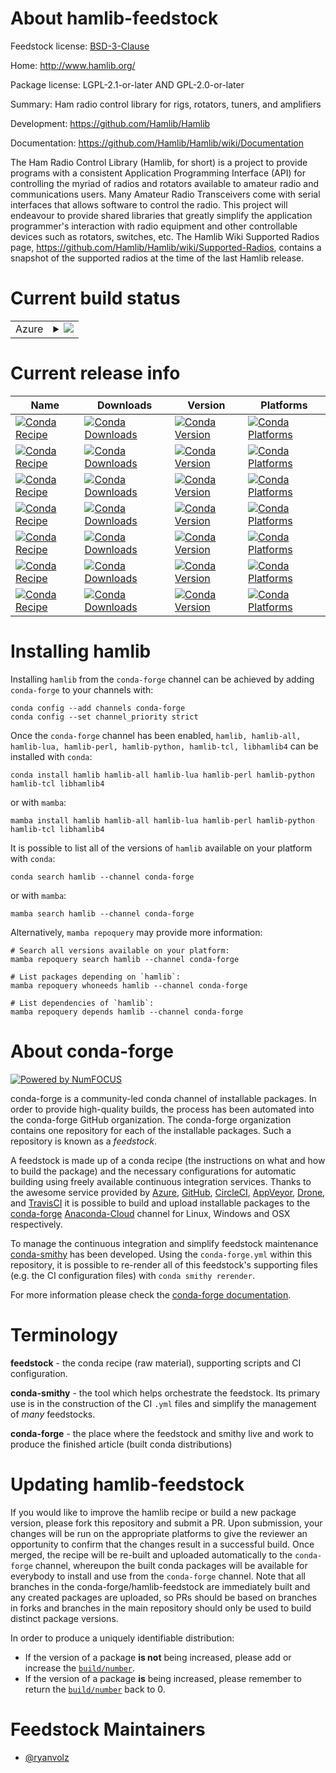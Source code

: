 About hamlib-feedstock
======================

Feedstock license: [BSD-3-Clause](https://github.com/conda-forge/hamlib-feedstock/blob/main/LICENSE.txt)

Home: http://www.hamlib.org/

Package license: LGPL-2.1-or-later AND GPL-2.0-or-later

Summary: Ham radio control library for rigs, rotators, tuners, and amplifiers

Development: https://github.com/Hamlib/Hamlib

Documentation: https://github.com/Hamlib/Hamlib/wiki/Documentation

The Ham Radio Control Library (Hamlib, for short) is a project to provide programs with a consistent Application Programming Interface (API) for controlling the myriad of radios and rotators available to amateur radio and communications users. Many Amateur Radio Transceivers come with serial interfaces that allows software to control the radio. This project will endeavour to provide shared libraries that greatly simplify the application programmer's interaction with radio equipment and other controllable devices such as rotators, switches, etc.
The Hamlib Wiki Supported Radios page, https://github.com/Hamlib/Hamlib/wiki/Supported-Radios, contains a snapshot of the supported radios at the time of the last Hamlib release.


Current build status
====================


<table>
    
  <tr>
    <td>Azure</td>
    <td>
      <details>
        <summary>
          <a href="https://dev.azure.com/conda-forge/feedstock-builds/_build/latest?definitionId=20634&branchName=main">
            <img src="https://dev.azure.com/conda-forge/feedstock-builds/_apis/build/status/hamlib-feedstock?branchName=main">
          </a>
        </summary>
        <table>
          <thead><tr><th>Variant</th><th>Status</th></tr></thead>
          <tbody><tr>
              <td>linux_64_python3.10.____cpython</td>
              <td>
                <a href="https://dev.azure.com/conda-forge/feedstock-builds/_build/latest?definitionId=20634&branchName=main">
                  <img src="https://dev.azure.com/conda-forge/feedstock-builds/_apis/build/status/hamlib-feedstock?branchName=main&jobName=linux&configuration=linux%20linux_64_python3.10.____cpython" alt="variant">
                </a>
              </td>
            </tr><tr>
              <td>linux_64_python3.11.____cpython</td>
              <td>
                <a href="https://dev.azure.com/conda-forge/feedstock-builds/_build/latest?definitionId=20634&branchName=main">
                  <img src="https://dev.azure.com/conda-forge/feedstock-builds/_apis/build/status/hamlib-feedstock?branchName=main&jobName=linux&configuration=linux%20linux_64_python3.11.____cpython" alt="variant">
                </a>
              </td>
            </tr><tr>
              <td>linux_64_python3.12.____cpython</td>
              <td>
                <a href="https://dev.azure.com/conda-forge/feedstock-builds/_build/latest?definitionId=20634&branchName=main">
                  <img src="https://dev.azure.com/conda-forge/feedstock-builds/_apis/build/status/hamlib-feedstock?branchName=main&jobName=linux&configuration=linux%20linux_64_python3.12.____cpython" alt="variant">
                </a>
              </td>
            </tr><tr>
              <td>linux_64_python3.8.____cpython</td>
              <td>
                <a href="https://dev.azure.com/conda-forge/feedstock-builds/_build/latest?definitionId=20634&branchName=main">
                  <img src="https://dev.azure.com/conda-forge/feedstock-builds/_apis/build/status/hamlib-feedstock?branchName=main&jobName=linux&configuration=linux%20linux_64_python3.8.____cpython" alt="variant">
                </a>
              </td>
            </tr><tr>
              <td>linux_64_python3.9.____73_pypy</td>
              <td>
                <a href="https://dev.azure.com/conda-forge/feedstock-builds/_build/latest?definitionId=20634&branchName=main">
                  <img src="https://dev.azure.com/conda-forge/feedstock-builds/_apis/build/status/hamlib-feedstock?branchName=main&jobName=linux&configuration=linux%20linux_64_python3.9.____73_pypy" alt="variant">
                </a>
              </td>
            </tr><tr>
              <td>linux_64_python3.9.____cpython</td>
              <td>
                <a href="https://dev.azure.com/conda-forge/feedstock-builds/_build/latest?definitionId=20634&branchName=main">
                  <img src="https://dev.azure.com/conda-forge/feedstock-builds/_apis/build/status/hamlib-feedstock?branchName=main&jobName=linux&configuration=linux%20linux_64_python3.9.____cpython" alt="variant">
                </a>
              </td>
            </tr><tr>
              <td>linux_aarch64_python3.10.____cpython</td>
              <td>
                <a href="https://dev.azure.com/conda-forge/feedstock-builds/_build/latest?definitionId=20634&branchName=main">
                  <img src="https://dev.azure.com/conda-forge/feedstock-builds/_apis/build/status/hamlib-feedstock?branchName=main&jobName=linux&configuration=linux%20linux_aarch64_python3.10.____cpython" alt="variant">
                </a>
              </td>
            </tr><tr>
              <td>linux_aarch64_python3.11.____cpython</td>
              <td>
                <a href="https://dev.azure.com/conda-forge/feedstock-builds/_build/latest?definitionId=20634&branchName=main">
                  <img src="https://dev.azure.com/conda-forge/feedstock-builds/_apis/build/status/hamlib-feedstock?branchName=main&jobName=linux&configuration=linux%20linux_aarch64_python3.11.____cpython" alt="variant">
                </a>
              </td>
            </tr><tr>
              <td>linux_aarch64_python3.12.____cpython</td>
              <td>
                <a href="https://dev.azure.com/conda-forge/feedstock-builds/_build/latest?definitionId=20634&branchName=main">
                  <img src="https://dev.azure.com/conda-forge/feedstock-builds/_apis/build/status/hamlib-feedstock?branchName=main&jobName=linux&configuration=linux%20linux_aarch64_python3.12.____cpython" alt="variant">
                </a>
              </td>
            </tr><tr>
              <td>linux_aarch64_python3.8.____cpython</td>
              <td>
                <a href="https://dev.azure.com/conda-forge/feedstock-builds/_build/latest?definitionId=20634&branchName=main">
                  <img src="https://dev.azure.com/conda-forge/feedstock-builds/_apis/build/status/hamlib-feedstock?branchName=main&jobName=linux&configuration=linux%20linux_aarch64_python3.8.____cpython" alt="variant">
                </a>
              </td>
            </tr><tr>
              <td>linux_aarch64_python3.9.____73_pypy</td>
              <td>
                <a href="https://dev.azure.com/conda-forge/feedstock-builds/_build/latest?definitionId=20634&branchName=main">
                  <img src="https://dev.azure.com/conda-forge/feedstock-builds/_apis/build/status/hamlib-feedstock?branchName=main&jobName=linux&configuration=linux%20linux_aarch64_python3.9.____73_pypy" alt="variant">
                </a>
              </td>
            </tr><tr>
              <td>linux_aarch64_python3.9.____cpython</td>
              <td>
                <a href="https://dev.azure.com/conda-forge/feedstock-builds/_build/latest?definitionId=20634&branchName=main">
                  <img src="https://dev.azure.com/conda-forge/feedstock-builds/_apis/build/status/hamlib-feedstock?branchName=main&jobName=linux&configuration=linux%20linux_aarch64_python3.9.____cpython" alt="variant">
                </a>
              </td>
            </tr><tr>
              <td>linux_ppc64le_python3.10.____cpython</td>
              <td>
                <a href="https://dev.azure.com/conda-forge/feedstock-builds/_build/latest?definitionId=20634&branchName=main">
                  <img src="https://dev.azure.com/conda-forge/feedstock-builds/_apis/build/status/hamlib-feedstock?branchName=main&jobName=linux&configuration=linux%20linux_ppc64le_python3.10.____cpython" alt="variant">
                </a>
              </td>
            </tr><tr>
              <td>linux_ppc64le_python3.11.____cpython</td>
              <td>
                <a href="https://dev.azure.com/conda-forge/feedstock-builds/_build/latest?definitionId=20634&branchName=main">
                  <img src="https://dev.azure.com/conda-forge/feedstock-builds/_apis/build/status/hamlib-feedstock?branchName=main&jobName=linux&configuration=linux%20linux_ppc64le_python3.11.____cpython" alt="variant">
                </a>
              </td>
            </tr><tr>
              <td>linux_ppc64le_python3.12.____cpython</td>
              <td>
                <a href="https://dev.azure.com/conda-forge/feedstock-builds/_build/latest?definitionId=20634&branchName=main">
                  <img src="https://dev.azure.com/conda-forge/feedstock-builds/_apis/build/status/hamlib-feedstock?branchName=main&jobName=linux&configuration=linux%20linux_ppc64le_python3.12.____cpython" alt="variant">
                </a>
              </td>
            </tr><tr>
              <td>linux_ppc64le_python3.8.____cpython</td>
              <td>
                <a href="https://dev.azure.com/conda-forge/feedstock-builds/_build/latest?definitionId=20634&branchName=main">
                  <img src="https://dev.azure.com/conda-forge/feedstock-builds/_apis/build/status/hamlib-feedstock?branchName=main&jobName=linux&configuration=linux%20linux_ppc64le_python3.8.____cpython" alt="variant">
                </a>
              </td>
            </tr><tr>
              <td>linux_ppc64le_python3.9.____73_pypy</td>
              <td>
                <a href="https://dev.azure.com/conda-forge/feedstock-builds/_build/latest?definitionId=20634&branchName=main">
                  <img src="https://dev.azure.com/conda-forge/feedstock-builds/_apis/build/status/hamlib-feedstock?branchName=main&jobName=linux&configuration=linux%20linux_ppc64le_python3.9.____73_pypy" alt="variant">
                </a>
              </td>
            </tr><tr>
              <td>linux_ppc64le_python3.9.____cpython</td>
              <td>
                <a href="https://dev.azure.com/conda-forge/feedstock-builds/_build/latest?definitionId=20634&branchName=main">
                  <img src="https://dev.azure.com/conda-forge/feedstock-builds/_apis/build/status/hamlib-feedstock?branchName=main&jobName=linux&configuration=linux%20linux_ppc64le_python3.9.____cpython" alt="variant">
                </a>
              </td>
            </tr><tr>
              <td>osx_64_python3.10.____cpython</td>
              <td>
                <a href="https://dev.azure.com/conda-forge/feedstock-builds/_build/latest?definitionId=20634&branchName=main">
                  <img src="https://dev.azure.com/conda-forge/feedstock-builds/_apis/build/status/hamlib-feedstock?branchName=main&jobName=osx&configuration=osx%20osx_64_python3.10.____cpython" alt="variant">
                </a>
              </td>
            </tr><tr>
              <td>osx_64_python3.11.____cpython</td>
              <td>
                <a href="https://dev.azure.com/conda-forge/feedstock-builds/_build/latest?definitionId=20634&branchName=main">
                  <img src="https://dev.azure.com/conda-forge/feedstock-builds/_apis/build/status/hamlib-feedstock?branchName=main&jobName=osx&configuration=osx%20osx_64_python3.11.____cpython" alt="variant">
                </a>
              </td>
            </tr><tr>
              <td>osx_64_python3.12.____cpython</td>
              <td>
                <a href="https://dev.azure.com/conda-forge/feedstock-builds/_build/latest?definitionId=20634&branchName=main">
                  <img src="https://dev.azure.com/conda-forge/feedstock-builds/_apis/build/status/hamlib-feedstock?branchName=main&jobName=osx&configuration=osx%20osx_64_python3.12.____cpython" alt="variant">
                </a>
              </td>
            </tr><tr>
              <td>osx_64_python3.8.____cpython</td>
              <td>
                <a href="https://dev.azure.com/conda-forge/feedstock-builds/_build/latest?definitionId=20634&branchName=main">
                  <img src="https://dev.azure.com/conda-forge/feedstock-builds/_apis/build/status/hamlib-feedstock?branchName=main&jobName=osx&configuration=osx%20osx_64_python3.8.____cpython" alt="variant">
                </a>
              </td>
            </tr><tr>
              <td>osx_64_python3.9.____73_pypy</td>
              <td>
                <a href="https://dev.azure.com/conda-forge/feedstock-builds/_build/latest?definitionId=20634&branchName=main">
                  <img src="https://dev.azure.com/conda-forge/feedstock-builds/_apis/build/status/hamlib-feedstock?branchName=main&jobName=osx&configuration=osx%20osx_64_python3.9.____73_pypy" alt="variant">
                </a>
              </td>
            </tr><tr>
              <td>osx_64_python3.9.____cpython</td>
              <td>
                <a href="https://dev.azure.com/conda-forge/feedstock-builds/_build/latest?definitionId=20634&branchName=main">
                  <img src="https://dev.azure.com/conda-forge/feedstock-builds/_apis/build/status/hamlib-feedstock?branchName=main&jobName=osx&configuration=osx%20osx_64_python3.9.____cpython" alt="variant">
                </a>
              </td>
            </tr><tr>
              <td>osx_arm64_python3.10.____cpython</td>
              <td>
                <a href="https://dev.azure.com/conda-forge/feedstock-builds/_build/latest?definitionId=20634&branchName=main">
                  <img src="https://dev.azure.com/conda-forge/feedstock-builds/_apis/build/status/hamlib-feedstock?branchName=main&jobName=osx&configuration=osx%20osx_arm64_python3.10.____cpython" alt="variant">
                </a>
              </td>
            </tr><tr>
              <td>osx_arm64_python3.11.____cpython</td>
              <td>
                <a href="https://dev.azure.com/conda-forge/feedstock-builds/_build/latest?definitionId=20634&branchName=main">
                  <img src="https://dev.azure.com/conda-forge/feedstock-builds/_apis/build/status/hamlib-feedstock?branchName=main&jobName=osx&configuration=osx%20osx_arm64_python3.11.____cpython" alt="variant">
                </a>
              </td>
            </tr><tr>
              <td>osx_arm64_python3.12.____cpython</td>
              <td>
                <a href="https://dev.azure.com/conda-forge/feedstock-builds/_build/latest?definitionId=20634&branchName=main">
                  <img src="https://dev.azure.com/conda-forge/feedstock-builds/_apis/build/status/hamlib-feedstock?branchName=main&jobName=osx&configuration=osx%20osx_arm64_python3.12.____cpython" alt="variant">
                </a>
              </td>
            </tr><tr>
              <td>osx_arm64_python3.8.____cpython</td>
              <td>
                <a href="https://dev.azure.com/conda-forge/feedstock-builds/_build/latest?definitionId=20634&branchName=main">
                  <img src="https://dev.azure.com/conda-forge/feedstock-builds/_apis/build/status/hamlib-feedstock?branchName=main&jobName=osx&configuration=osx%20osx_arm64_python3.8.____cpython" alt="variant">
                </a>
              </td>
            </tr><tr>
              <td>osx_arm64_python3.9.____cpython</td>
              <td>
                <a href="https://dev.azure.com/conda-forge/feedstock-builds/_build/latest?definitionId=20634&branchName=main">
                  <img src="https://dev.azure.com/conda-forge/feedstock-builds/_apis/build/status/hamlib-feedstock?branchName=main&jobName=osx&configuration=osx%20osx_arm64_python3.9.____cpython" alt="variant">
                </a>
              </td>
            </tr><tr>
              <td>win_64_python3.10.____cpython</td>
              <td>
                <a href="https://dev.azure.com/conda-forge/feedstock-builds/_build/latest?definitionId=20634&branchName=main">
                  <img src="https://dev.azure.com/conda-forge/feedstock-builds/_apis/build/status/hamlib-feedstock?branchName=main&jobName=win&configuration=win%20win_64_python3.10.____cpython" alt="variant">
                </a>
              </td>
            </tr><tr>
              <td>win_64_python3.11.____cpython</td>
              <td>
                <a href="https://dev.azure.com/conda-forge/feedstock-builds/_build/latest?definitionId=20634&branchName=main">
                  <img src="https://dev.azure.com/conda-forge/feedstock-builds/_apis/build/status/hamlib-feedstock?branchName=main&jobName=win&configuration=win%20win_64_python3.11.____cpython" alt="variant">
                </a>
              </td>
            </tr><tr>
              <td>win_64_python3.12.____cpython</td>
              <td>
                <a href="https://dev.azure.com/conda-forge/feedstock-builds/_build/latest?definitionId=20634&branchName=main">
                  <img src="https://dev.azure.com/conda-forge/feedstock-builds/_apis/build/status/hamlib-feedstock?branchName=main&jobName=win&configuration=win%20win_64_python3.12.____cpython" alt="variant">
                </a>
              </td>
            </tr><tr>
              <td>win_64_python3.8.____cpython</td>
              <td>
                <a href="https://dev.azure.com/conda-forge/feedstock-builds/_build/latest?definitionId=20634&branchName=main">
                  <img src="https://dev.azure.com/conda-forge/feedstock-builds/_apis/build/status/hamlib-feedstock?branchName=main&jobName=win&configuration=win%20win_64_python3.8.____cpython" alt="variant">
                </a>
              </td>
            </tr><tr>
              <td>win_64_python3.9.____73_pypy</td>
              <td>
                <a href="https://dev.azure.com/conda-forge/feedstock-builds/_build/latest?definitionId=20634&branchName=main">
                  <img src="https://dev.azure.com/conda-forge/feedstock-builds/_apis/build/status/hamlib-feedstock?branchName=main&jobName=win&configuration=win%20win_64_python3.9.____73_pypy" alt="variant">
                </a>
              </td>
            </tr><tr>
              <td>win_64_python3.9.____cpython</td>
              <td>
                <a href="https://dev.azure.com/conda-forge/feedstock-builds/_build/latest?definitionId=20634&branchName=main">
                  <img src="https://dev.azure.com/conda-forge/feedstock-builds/_apis/build/status/hamlib-feedstock?branchName=main&jobName=win&configuration=win%20win_64_python3.9.____cpython" alt="variant">
                </a>
              </td>
            </tr>
          </tbody>
        </table>
      </details>
    </td>
  </tr>
</table>

Current release info
====================

| Name | Downloads | Version | Platforms |
| --- | --- | --- | --- |
| [![Conda Recipe](https://img.shields.io/badge/recipe-hamlib-green.svg)](https://anaconda.org/conda-forge/hamlib) | [![Conda Downloads](https://img.shields.io/conda/dn/conda-forge/hamlib.svg)](https://anaconda.org/conda-forge/hamlib) | [![Conda Version](https://img.shields.io/conda/vn/conda-forge/hamlib.svg)](https://anaconda.org/conda-forge/hamlib) | [![Conda Platforms](https://img.shields.io/conda/pn/conda-forge/hamlib.svg)](https://anaconda.org/conda-forge/hamlib) |
| [![Conda Recipe](https://img.shields.io/badge/recipe-hamlib--all-green.svg)](https://anaconda.org/conda-forge/hamlib-all) | [![Conda Downloads](https://img.shields.io/conda/dn/conda-forge/hamlib-all.svg)](https://anaconda.org/conda-forge/hamlib-all) | [![Conda Version](https://img.shields.io/conda/vn/conda-forge/hamlib-all.svg)](https://anaconda.org/conda-forge/hamlib-all) | [![Conda Platforms](https://img.shields.io/conda/pn/conda-forge/hamlib-all.svg)](https://anaconda.org/conda-forge/hamlib-all) |
| [![Conda Recipe](https://img.shields.io/badge/recipe-hamlib--lua-green.svg)](https://anaconda.org/conda-forge/hamlib-lua) | [![Conda Downloads](https://img.shields.io/conda/dn/conda-forge/hamlib-lua.svg)](https://anaconda.org/conda-forge/hamlib-lua) | [![Conda Version](https://img.shields.io/conda/vn/conda-forge/hamlib-lua.svg)](https://anaconda.org/conda-forge/hamlib-lua) | [![Conda Platforms](https://img.shields.io/conda/pn/conda-forge/hamlib-lua.svg)](https://anaconda.org/conda-forge/hamlib-lua) |
| [![Conda Recipe](https://img.shields.io/badge/recipe-hamlib--perl-green.svg)](https://anaconda.org/conda-forge/hamlib-perl) | [![Conda Downloads](https://img.shields.io/conda/dn/conda-forge/hamlib-perl.svg)](https://anaconda.org/conda-forge/hamlib-perl) | [![Conda Version](https://img.shields.io/conda/vn/conda-forge/hamlib-perl.svg)](https://anaconda.org/conda-forge/hamlib-perl) | [![Conda Platforms](https://img.shields.io/conda/pn/conda-forge/hamlib-perl.svg)](https://anaconda.org/conda-forge/hamlib-perl) |
| [![Conda Recipe](https://img.shields.io/badge/recipe-hamlib--python-green.svg)](https://anaconda.org/conda-forge/hamlib-python) | [![Conda Downloads](https://img.shields.io/conda/dn/conda-forge/hamlib-python.svg)](https://anaconda.org/conda-forge/hamlib-python) | [![Conda Version](https://img.shields.io/conda/vn/conda-forge/hamlib-python.svg)](https://anaconda.org/conda-forge/hamlib-python) | [![Conda Platforms](https://img.shields.io/conda/pn/conda-forge/hamlib-python.svg)](https://anaconda.org/conda-forge/hamlib-python) |
| [![Conda Recipe](https://img.shields.io/badge/recipe-hamlib--tcl-green.svg)](https://anaconda.org/conda-forge/hamlib-tcl) | [![Conda Downloads](https://img.shields.io/conda/dn/conda-forge/hamlib-tcl.svg)](https://anaconda.org/conda-forge/hamlib-tcl) | [![Conda Version](https://img.shields.io/conda/vn/conda-forge/hamlib-tcl.svg)](https://anaconda.org/conda-forge/hamlib-tcl) | [![Conda Platforms](https://img.shields.io/conda/pn/conda-forge/hamlib-tcl.svg)](https://anaconda.org/conda-forge/hamlib-tcl) |
| [![Conda Recipe](https://img.shields.io/badge/recipe-libhamlib4-green.svg)](https://anaconda.org/conda-forge/libhamlib4) | [![Conda Downloads](https://img.shields.io/conda/dn/conda-forge/libhamlib4.svg)](https://anaconda.org/conda-forge/libhamlib4) | [![Conda Version](https://img.shields.io/conda/vn/conda-forge/libhamlib4.svg)](https://anaconda.org/conda-forge/libhamlib4) | [![Conda Platforms](https://img.shields.io/conda/pn/conda-forge/libhamlib4.svg)](https://anaconda.org/conda-forge/libhamlib4) |

Installing hamlib
=================

Installing `hamlib` from the `conda-forge` channel can be achieved by adding `conda-forge` to your channels with:

```
conda config --add channels conda-forge
conda config --set channel_priority strict
```

Once the `conda-forge` channel has been enabled, `hamlib, hamlib-all, hamlib-lua, hamlib-perl, hamlib-python, hamlib-tcl, libhamlib4` can be installed with `conda`:

```
conda install hamlib hamlib-all hamlib-lua hamlib-perl hamlib-python hamlib-tcl libhamlib4
```

or with `mamba`:

```
mamba install hamlib hamlib-all hamlib-lua hamlib-perl hamlib-python hamlib-tcl libhamlib4
```

It is possible to list all of the versions of `hamlib` available on your platform with `conda`:

```
conda search hamlib --channel conda-forge
```

or with `mamba`:

```
mamba search hamlib --channel conda-forge
```

Alternatively, `mamba repoquery` may provide more information:

```
# Search all versions available on your platform:
mamba repoquery search hamlib --channel conda-forge

# List packages depending on `hamlib`:
mamba repoquery whoneeds hamlib --channel conda-forge

# List dependencies of `hamlib`:
mamba repoquery depends hamlib --channel conda-forge
```


About conda-forge
=================

[![Powered by
NumFOCUS](https://img.shields.io/badge/powered%20by-NumFOCUS-orange.svg?style=flat&colorA=E1523D&colorB=007D8A)](https://numfocus.org)

conda-forge is a community-led conda channel of installable packages.
In order to provide high-quality builds, the process has been automated into the
conda-forge GitHub organization. The conda-forge organization contains one repository
for each of the installable packages. Such a repository is known as a *feedstock*.

A feedstock is made up of a conda recipe (the instructions on what and how to build
the package) and the necessary configurations for automatic building using freely
available continuous integration services. Thanks to the awesome service provided by
[Azure](https://azure.microsoft.com/en-us/services/devops/), [GitHub](https://github.com/),
[CircleCI](https://circleci.com/), [AppVeyor](https://www.appveyor.com/),
[Drone](https://cloud.drone.io/welcome), and [TravisCI](https://travis-ci.com/)
it is possible to build and upload installable packages to the
[conda-forge](https://anaconda.org/conda-forge) [Anaconda-Cloud](https://anaconda.org/)
channel for Linux, Windows and OSX respectively.

To manage the continuous integration and simplify feedstock maintenance
[conda-smithy](https://github.com/conda-forge/conda-smithy) has been developed.
Using the ``conda-forge.yml`` within this repository, it is possible to re-render all of
this feedstock's supporting files (e.g. the CI configuration files) with ``conda smithy rerender``.

For more information please check the [conda-forge documentation](https://conda-forge.org/docs/).

Terminology
===========

**feedstock** - the conda recipe (raw material), supporting scripts and CI configuration.

**conda-smithy** - the tool which helps orchestrate the feedstock.
                   Its primary use is in the construction of the CI ``.yml`` files
                   and simplify the management of *many* feedstocks.

**conda-forge** - the place where the feedstock and smithy live and work to
                  produce the finished article (built conda distributions)


Updating hamlib-feedstock
=========================

If you would like to improve the hamlib recipe or build a new
package version, please fork this repository and submit a PR. Upon submission,
your changes will be run on the appropriate platforms to give the reviewer an
opportunity to confirm that the changes result in a successful build. Once
merged, the recipe will be re-built and uploaded automatically to the
`conda-forge` channel, whereupon the built conda packages will be available for
everybody to install and use from the `conda-forge` channel.
Note that all branches in the conda-forge/hamlib-feedstock are
immediately built and any created packages are uploaded, so PRs should be based
on branches in forks and branches in the main repository should only be used to
build distinct package versions.

In order to produce a uniquely identifiable distribution:
 * If the version of a package **is not** being increased, please add or increase
   the [``build/number``](https://docs.conda.io/projects/conda-build/en/latest/resources/define-metadata.html#build-number-and-string).
 * If the version of a package **is** being increased, please remember to return
   the [``build/number``](https://docs.conda.io/projects/conda-build/en/latest/resources/define-metadata.html#build-number-and-string)
   back to 0.

Feedstock Maintainers
=====================

* [@ryanvolz](https://github.com/ryanvolz/)

